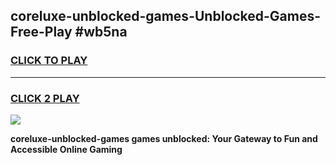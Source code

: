 
## coreluxe-unblocked-games-Unblocked-Games-Free-Play #wb5na
<h3>
<a href="https://us.freeplayer.one?title=coreluxe-unblocked-games&ref=9M">CLICK TO PLAY</a></h3>
<hr>

<h3>
<a href="https://us.freeplayer.one?title=coreluxe-unblocked-games&ref=9M">CLICK 2 PLAY</a>
  
</h3>

<a href="https://us.freeplayer.one?title=coreluxe-unblocked-games&ref=9M"><img src="https://clearcache.store/games.png"></a>


**coreluxe-unblocked-games games unblocked: Your Gateway to Fun and Accessible Online Gaming**
